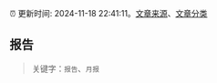 :alarm_clock: 更新时间: 2024-11-18 22:41:11。[文章来源](/README.md)、[文章分类](/TAGS.md)

## 报告


> 关键字：`报告`、`月报`



